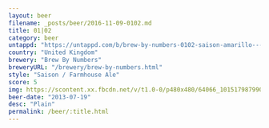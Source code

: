 ```yaml
---
layout: beer
filename: _posts/beer/2016-11-09-0102.md
title: 01|02
category: beer
untappd: "https://untappd.com/b/brew-by-numbers-0102-saison-amarillo---orange/324540"
country: "United Kingdom"
brewery: "Brew By Numbers"
breweryURL: "/brewery/brew-by-numbers.html"
style: "Saison / Farmhouse Ale"
score: 5
img: https://scontent.xx.fbcdn.net/v/t1.0-0/p480x480/64066_10151798799093745_1495677337_n.jpg?_nc_cat=108&_nc_ht=scontent.xx&oh=c0e93bb3acf131c93b7b7f1a029edc31&oe=5C83A683
beer-date: "2013-07-19"
desc: "Plain"
permalink: /beer/:title.html
---
```

